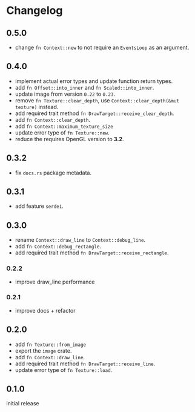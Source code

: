 # Changelog

## 0.5.0

- change `fn Context::new` to not require an `EventsLoop` as an argument.

## 0.4.0

- implement actual error types and update function return types.
- add `fn Offset::into_inner` and `fn Scaled::into_inner`.
- update image from version `0.22` to `0.23`.
- remove `fn Texture::clear_depth`, use `Context::clear_depth(&mut texture)` instead.
- add required trait method `fn DrawTarget::receive_clear_depth`.
- add `fn Context::clear_depth`.
- add `fn Context::maximum_texture_size`
- update error type of `fn Texture::new`.
- reduce the requires OpenGL version to **3.2**.

## 0.3.2

- fix `docs.rs` package metadata.

## 0.3.1

- add feature `serde1`.

## 0.3.0

- rename `Context::draw_line` to `Context::debug_line`.
- add `fn Context::debug_rectangle`.
- add required trait method `fn DrawTarget::receive_rectangle`.

### 0.2.2

- improve draw_line performance

### 0.2.1

- improve docs + refactor

## 0.2.0

- add `fn Texture::from_image`
- export the `image` crate.
- add `fn Context::draw_line`.
- add required trait method `fn DrawTarget::receive_line`.
- update error type of `fn Texture::load`.

## 0.1.0

initial release